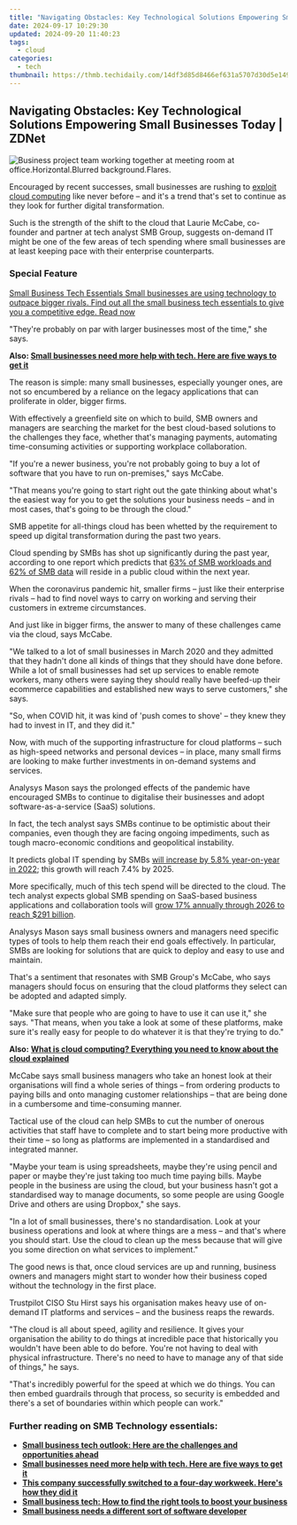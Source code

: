 ```yaml
---
title: "Navigating Obstacles: Key Technological Solutions Empowering Small Businesses Today | ZDNet"
date: 2024-09-17 10:29:30
updated: 2024-09-20 11:40:23
tags:
  - cloud
categories:
  - tech
thumbnail: https://thmb.techidaily.com/14df3d85d8466ef631a5707d30d5e14919d53addb84823d2a2bfe4ff558c0940.png
---
```


## Navigating Obstacles: Key Technological Solutions Empowering Small Businesses Today | ZDNet

![Business project team working together at meeting room at office.Horizontal.Blurred background.Flares.](https://www.zdnet.com/a/img/resize/ee78db1b92f00b306f3b76ea776b15fa93e6f796/2020/09/08/880c5fd7-d63a-4b8a-9863-d7e2fa8dd169/dell-bau-next-big-thing-article-promo-image.jpg?auto=webp&width=1280)

Encouraged by recent successes, small businesses are rushing to [exploit cloud computing](https://www.zdnet.com/article/what-is-cloud-computing-everything-you-need-to-know-about-the-cloud/) like never before – and it's a trend that's set to continue as they look for further digital transformation.

Such is the strength of the shift to the cloud that Laurie McCabe, co-founder and partner at tech analyst SMB Group, suggests on-demand IT might be one of the few areas of tech spending where small businesses are at least keeping pace with their enterprise counterparts.

### Special Feature

[Small Business Tech Essentials Small businesses are using technology to outpace bigger rivals. Find out all the small business tech essentials to give you a competitive edge.  Read now](https://www.zdnet.com/topic/small-business-tech-essentials/)

"They're probably on par with larger businesses most of the time," she says.

**Also: [Small businesses need more help with tech. Here are five ways to get it](https://www.zdnet.com/article/small-businesses-need-more-help-with-tech-here-are-five-ways-to-get-it/)**

The reason is simple: many small businesses, especially younger ones, are not so encumbered by a reliance on the legacy applications that can proliferate in older, bigger firms.

With effectively a greenfield site on which to build, SMB owners and managers are searching the market for the best cloud-based solutions to the challenges they face, whether that's managing payments, automating time-consuming activities or supporting workplace collaboration.

"If you're a newer business, you're not probably going to buy a lot of software that you have to run on-premises," says McCabe.

"That means you're going to start right out the gate thinking about what's the easiest way for you to get the solutions your business needs – and in most cases, that's going to be through the cloud."

SMB appetite for all-things cloud has been whetted by the requirement to speed up digital transformation during the past two years.

Cloud spending by SMBs has shot up significantly during the past year, according to one report which predicts that [63% of SMB workloads and 62% of SMB data](https://info.flexera.com/CM-REPORT-State-of-the-Cloud) will reside in a public cloud within the next year.

When the coronavirus pandemic hit, smaller firms – just like their enterprise rivals – had to find novel ways to carry on working and serving their customers in extreme circumstances. 

And just like in bigger firms, the answer to many of these challenges came via the cloud, says McCabe.

"We talked to a lot of small businesses in March 2020 and they admitted that they hadn't done all kinds of things that they should have done before. While a lot of small businesses had set up services to enable remote workers, many others were saying they should really have beefed-up their ecommerce capabilities and established new ways to serve customers," she says. 

"So, when COVID hit, it was kind of 'push comes to shove' – they knew they had to invest in IT, and they did it."

Now, with much of the supporting infrastructure for cloud platforms – such as high-speed networks and personal devices – in place, many small firms are looking to make further investments in on-demand systems and services. 

Analysys Mason says the prolonged effects of the pandemic have encouraged SMBs to continue to digitalise their businesses and adopt software-as-a-service (SaaS) solutions. 

In fact, the tech analyst says SMBs continue to be optimistic about their companies, even though they are facing ongoing impediments, such as tough macro-economic conditions and geopolitical instability.

It predicts global IT spending by SMBs [will increase by 5.8% year-on-year in 2022](https://www.analysysmason.com/research/content/reports/smb-it-spending-aug2022-rsmb1/); this growth will reach 7.4% by 2025.

More specifically, much of this tech spend will be directed to the cloud. The tech analyst expects global SMB spending on SaaS-based business applications and collaboration tools will [grow 17% annually through 2026 to reach $291 billion](https://www.analysysmason.com/research/content/articles/smb-spending-forecast-jan2022/).

Analysys Mason says small business owners and managers need specific types of tools to help them reach their end goals effectively. In particular, SMBs are looking for solutions that are quick to deploy and easy to use and maintain.

That's a sentiment that resonates with SMB Group's McCabe, who says managers should focus on ensuring that the cloud platforms they select can be adopted and adapted simply. 

"Make sure that people who are going to have to use it can use it," she says. "That means, when you take a look at some of these platforms, make sure it's really easy for people to do whatever it is that they're trying to do."

**Also:** [**What is cloud computing? Everything you need to know about the cloud explained**](https://www.zdnet.com/article/what-is-cloud-computing-everything-you-need-to-know-about-the-cloud/)

McCabe says small business managers who take an honest look at their organisations will find a whole series of things – from ordering products to paying bills and onto managing customer relationships – that are being done in a cumbersome and time-consuming manner.

Tactical use of the cloud can help SMBs to cut the number of onerous activities that staff have to complete and to start being more productive with their time – so long as platforms are implemented in a standardised and integrated manner.

"Maybe your team is using spreadsheets, maybe they're using pencil and paper or maybe they're just taking too much time paying bills. Maybe people in the business are using the cloud, but your business hasn't got a standardised way to manage documents, so some people are using Google Drive and others are using Dropbox," she says. 

"In a lot of small businesses, there's no standardisation. Look at your business operations and look at where things are a mess – and that's where you should start. Use the cloud to clean up the mess because that will give you some direction on what services to implement."

The good news is that, once cloud services are up and running, business owners and managers might start to wonder how their business coped without the technology in the first place.

Trustpilot CISO Stu Hirst says his organisation makes heavy use of on-demand IT platforms and services – and the business reaps the rewards.

"The cloud is all about speed, agility and resilience. It gives your organisation the ability to do things at incredible pace that historically you wouldn't have been able to do before. You're not having to deal with physical infrastructure. There's no need to have to manage any of that side of things," he says.

"That's incredibly powerful for the speed at which we do things. You can then embed guardrails through that process, so security is embedded and there's a set of boundaries within which people can work."

### Further reading on SMB Technology essentials:

* **[Small business tech outlook: Here are the challenges and opportunities ahead](https://www.zdnet.com/article/small-business-tech-outlook-challenges-and-opportunities-ahead/)**
* **[Small businesses need more help with tech. Here are five ways to get it](https://www.zdnet.com/article/small-businesses-need-more-help-with-tech-here-are-five-ways-to-get-it/)**
* **[This company successfully switched to a four-day workweek. Here's how they did it](https://www.zdnet.com/article/this-engineering-insights-company-switched-to-a-four-day-workweek-they-detailed-the-process-so-you-can-too/)**
* **[Small business tech: How to find the right tools to boost your business](https://www.zdnet.com/article/small-business-tech-how-to-find-the-right-tools-to-boost-your-business/)**
* **[Small business needs a different sort of software developer](https://www.zdnet.com/article/small-business-needs-a-different-sort-of-software-developer/)**

<ins class="adsbygoogle"
     style="display:block"
     data-ad-format="autorelaxed"
     data-ad-client="ca-pub-7571918770474297"
     data-ad-slot="1223367746"></ins>



<ins class="adsbygoogle"
     style="display:block"
     data-ad-client="ca-pub-7571918770474297"
     data-ad-slot="8358498916"
     data-ad-format="auto"
     data-full-width-responsive="true"></ins>
